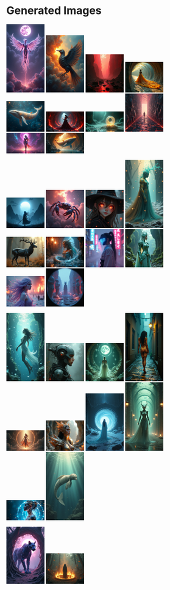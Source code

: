 # Generated Images



<img src="2025_06_29_01.png" width="100"/> <img src="2025_06_29_02.png" width="100"/> <img src="2025_06_29_03.png" width="100"/> <img src="2025_06_29_04.png" width="100"/> <img src="2025_06_29_05.png" width="100"/> <img src="2025_06_29_06.png" width="100"/> <img src="2025_06_29_07.png" width="100"/> <img src="2025_06_29_08.png" width="100"/> <img src="2025_06_29_09.png" width="100"/> <img src="2025_06_29_10.png" width="100"/>

<img src="2025_06_29_11.png" width="100"/> <img src="2025_06_29_12.png" width="100"/> <img src="2025_06_29_13.png" width="100"/> <img src="2025_06_29_14.png" width="100"/> <img src="2025_06_29_15.png" width="100"/> <img src="2025_06_29_16.png" width="100"/> <img src="2025_06_29_17.png" width="100"/> <img src="2025_06_29_18.png" width="100"/> <img src="2025_06_29_19.png" width="100"/> <img src="2025_06_29_20.png" width="100"/>

<img src="2025_06_29_21.png" width="100"/> <img src="2025_06_29_22.png" width="100"/> <img src="2025_06_29_23.png" width="100"/> <img src="2025_06_29_24.png" width="100"/> <img src="2025_06_29_25.png" width="100"/> <img src="2025_06_29_26.png" width="100"/> <img src="2025_06_29_27.png" width="100"/> <img src="2025_06_29_28.png" width="100"/> <img src="2025_06_29_29.png" width="100"/> <img src="2025_06_29_30.png" width="100"/>

<img src="2025_06_29_31.png" width="100"/> <img src="2025_06_29_32.png" width="100"/>